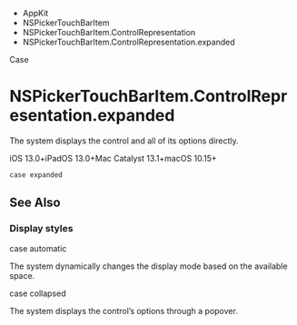 

- AppKit
- NSPickerTouchBarItem
- NSPickerTouchBarItem.ControlRepresentation
-  NSPickerTouchBarItem.ControlRepresentation.expanded 

Case

# NSPickerTouchBarItem.ControlRepresentation.expanded

The system displays the control and all of its options directly.

iOS 13.0+iPadOS 13.0+Mac Catalyst 13.1+macOS 10.15+

``` source
case expanded
```

## See Also

### Display styles

case automatic

The system dynamically changes the display mode based on the available space.

case collapsed

The system displays the control’s options through a popover.


